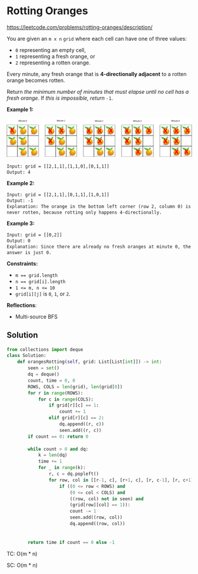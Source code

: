 # Rotting Oranges

https://leetcode.com/problems/rotting-oranges/description/

You are given an `m x n` `grid` where each cell can have one of three values:

- `0` representing an empty cell,
- `1` representing a fresh orange, or
- `2` representing a rotten orange.

Every minute, any fresh orange that is **4-directionally adjacent** to a rotten orange becomes rotten.

Return *the minimum number of minutes that must elapse until no cell has a fresh orange*. If *this is impossible, return* `-1`.

 

**Example 1:**

![img](./assets/oranges.png)

```
Input: grid = [[2,1,1],[1,1,0],[0,1,1]]
Output: 4
```

**Example 2:**

```
Input: grid = [[2,1,1],[0,1,1],[1,0,1]]
Output: -1
Explanation: The orange in the bottom left corner (row 2, column 0) is never rotten, because rotting only happens 4-directionally.
```

**Example 3:**

```
Input: grid = [[0,2]]
Output: 0
Explanation: Since there are already no fresh oranges at minute 0, the answer is just 0.
```

 

**Constraints:**

- `m == grid.length`
- `n == grid[i].length`
- `1 <= m, n <= 10`
- `grid[i][j]` is `0`, `1`, or `2`.



**Reflections**:

- Multi-source BFS



## Solution

```python
from collections import deque
class Solution:
    def orangesRotting(self, grid: List[List[int]]) -> int:
        seen = set()
        dq = deque()
        count, time = 0, 0
        ROWS, COLS = len(grid), len(grid[0])
        for r in range(ROWS):
            for c in range(COLS):
                if grid[r][c] == 1:
                    count += 1
                elif grid[r][c] == 2:
                    dq.append((r, c))
                    seen.add((r, c))
        if count == 0: return 0

        while count > 0 and dq:
            k = len(dq)
            time += 1
            for _ in range(k):
                r, c = dq.popleft()
                for row, col in [[r-1, c], [r+1, c], [r, c-1], [r, c+1]]:
                    if ((0 <= row < ROWS) and
                        (0 <= col < COLS) and
                        ((row, col) not in seen) and
                        (grid[row][col] == 1)):
                        count -= 1
                        seen.add((row, col))
                        dq.append((row, col))
                    
        
        return time if count == 0 else -1
```

TC: O(m * n)

SC: O(m * n)